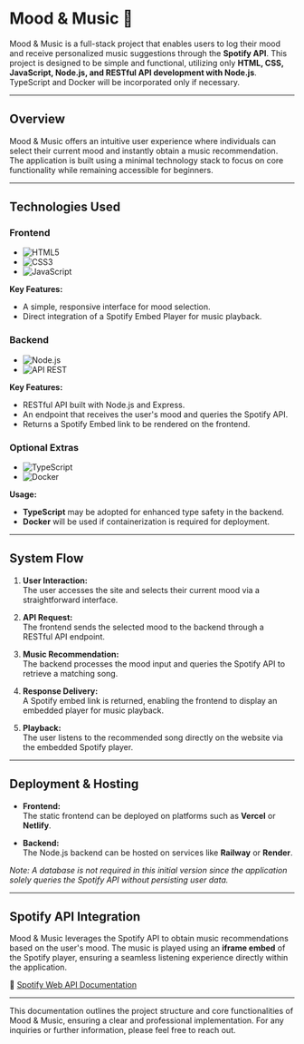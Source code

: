 # Mood & Music 🎵

Mood & Music is a full-stack project that enables users to log their mood and receive personalized music suggestions through the **Spotify API**. This project is designed to be simple and functional, utilizing only **HTML, CSS, JavaScript, Node.js, and RESTful API development with Node.js**. TypeScript and Docker will be incorporated only if necessary.

---

## Overview

Mood & Music offers an intuitive user experience where individuals can select their current mood and instantly obtain a music recommendation. The application is built using a minimal technology stack to focus on core functionality while remaining accessible for beginners.

---

## Technologies Used

### **Frontend**
- ![HTML5](https://img.shields.io/badge/HTML5-E34F26?style=for-the-badge&logo=html5)
- ![CSS3](https://img.shields.io/badge/CSS3-1572B6?style=for-the-badge&logo=css3)
- ![JavaScript](https://img.shields.io/badge/JavaScript-F7DF1E?style=for-the-badge&logo=javascript)

**Key Features:**
- A simple, responsive interface for mood selection.
- Direct integration of a Spotify Embed Player for music playback.

### **Backend**
- ![Node.js](https://img.shields.io/badge/Node.js-339933?style=for-the-badge&logo=nodedotjs)
- ![API REST](https://img.shields.io/badge/API%20REST-000000?style=for-the-badge)

**Key Features:**
- RESTful API built with Node.js and Express.
- An endpoint that receives the user's mood and queries the Spotify API.
- Returns a Spotify Embed link to be rendered on the frontend.

### **Optional Extras**
- ![TypeScript](https://img.shields.io/badge/TypeScript-3178C6?style=for-the-badge&logo=typescript)
- ![Docker](https://img.shields.io/badge/Docker-2496ED?style=for-the-badge&logo=docker)

**Usage:**
- **TypeScript** may be adopted for enhanced type safety in the backend.
- **Docker** will be used if containerization is required for deployment.

---

## System Flow

1. **User Interaction:**  
   The user accesses the site and selects their current mood via a straightforward interface.

2. **API Request:**  
   The frontend sends the selected mood to the backend through a RESTful API endpoint.

3. **Music Recommendation:**  
   The backend processes the mood input and queries the Spotify API to retrieve a matching song.

4. **Response Delivery:**  
   A Spotify embed link is returned, enabling the frontend to display an embedded player for music playback.

5. **Playback:**  
   The user listens to the recommended song directly on the website via the embedded Spotify player.

---

## Deployment & Hosting

- **Frontend:**  
  The static frontend can be deployed on platforms such as **Vercel** or **Netlify**.

- **Backend:**  
  The Node.js backend can be hosted on services like **Railway** or **Render**.

*Note: A database is not required in this initial version since the application solely queries the Spotify API without persisting user data.*

---

## Spotify API Integration

Mood & Music leverages the Spotify API to obtain music recommendations based on the user's mood. The music is played using an **iframe embed** of the Spotify player, ensuring a seamless listening experience directly within the application.

🔗 [Spotify Web API Documentation](https://developer.spotify.com/documentation/web-api/)

---

This documentation outlines the project structure and core functionalities of Mood & Music, ensuring a clear and professional implementation. For any inquiries or further information, please feel free to reach out.
